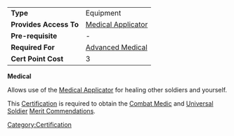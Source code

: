 |                        |                                             |
| ---------------------- | ------------------------------------------- |
| **Type**               | Equipment                                   |
| **Provides Access To** | [Medical Applicator](weapons/Medical_Applicator.md) |
| **Pre-requisite**      | \-                                          |
| **Required For**       | [Advanced Medical](Advanced_Medical.md)     |
| **Cert Point Cost**    | 3                                           |

**Medical**

Allows use of the [Medical Applicator](weapons/Medical_Applicator.md)
for healing other soldiers and yourself.

This [Certification](Certification.md) is required to obtain the
[Combat Medic](../merits/Combat_Medic.md) and [Universal
Soldier](../merits/Universal_Soldier.md) [Merit
Commendations](../merits/Merit_Commendations.md).

[Category:Certification](Category:Certification.md)
